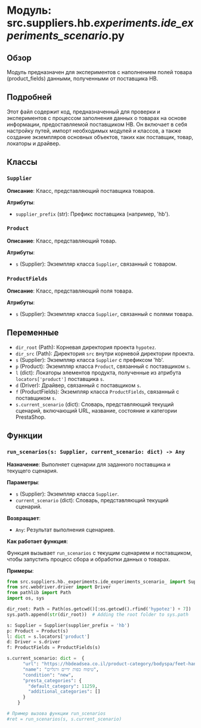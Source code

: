 # Модуль: src.suppliers.hb._experiments.ide_experiments_scenario_.py

## Обзор

Модуль предназначен для экспериментов с наполнением полей товара (product_fields) данными, полученными от поставщика HB.

## Подробней

Этот файл содержит код, предназначенный для проверки и экспериментов с процессом заполнения данных о товарах на основе информации, предоставляемой поставщиком HB. Он включает в себя настройку путей, импорт необходимых модулей и классов, а также создание экземпляров основных объектов, таких как поставщик, товар, локаторы и драйвер.

## Классы

### `Supplier`

**Описание**: Класс, представляющий поставщика товаров.

**Атрибуты**:

-   `supplier_prefix` (str): Префикс поставщика (например, 'hb').

### `Product`

**Описание**: Класс, представляющий товар.

**Атрибуты**:

-   `s` (Supplier): Экземпляр класса `Supplier`, связанный с товаром.

### `ProductFields`

**Описание**: Класс, представляющий поля товара.

**Атрибуты**:

-   `s` (Supplier): Экземпляр класса `Supplier`, связанный с полями товара.

## Переменные

-   `dir_root` (Path): Корневая директория проекта `hypotez`.
-   `dir_src` (Path): Директория `src` внутри корневой директории проекта.
-   `s` (Supplier): Экземпляр класса `Supplier` с префиксом 'hb'.
-   `p` (Product): Экземпляр класса `Product`, связанный с поставщиком `s`.
-   `l` (dict): Локаторы элементов продукта, полученные из атрибута `locators['product']` поставщика `s`.
-   `d` (Driver): Драйвер, связанный с поставщиком `s`.
-   `f` (ProductFields): Экземпляр класса `ProductFields`, связанный с поставщиком `s`.
-   `s.current_scenario` (dict): Словарь, представляющий текущий сценарий, включающий URL, название, состояние и категории PrestaShop.

## Функции

### `run_scenarios(s: Supplier, current_scenario: dict) -> Any`

**Назначение**: Выполняет сценарии для заданного поставщика и текущего сценария.

**Параметры**:

-   `s` (Supplier): Экземпляр класса `Supplier`.
-   `current_scenario` (dict): Словарь, представляющий текущий сценарий.

**Возвращает**:

-   `Any`: Результат выполнения сценариев.

**Как работает функция**:

Функция вызывает `run_scenarios` с текущим сценарием и поставщиком, чтобы запустить процесс сбора и обработки данных о товарах.

**Примеры**:

```python
from src.suppliers.hb._experiments.ide_experiments_scenario_ import Supplier, Product, ProductFields
from src.webdriver.driver import Driver
from pathlib import Path
import os, sys

dir_root: Path = Path(os.getcwd()[:os.getcwd().rfind('hypotez') + 7])
sys.path.append(str(dir_root))  # Adding the root folder to sys.path

s: Supplier = Supplier(supplier_prefix = 'hb')
p: Product = Product(s)
l: dict = s.locators['product']
d: Driver = s.driver
f: ProductFields = ProductFields(s)

s.current_scenario: dict =  {
      "url": "https://hbdeadsea.co.il/product-category/bodyspa/feet-hand-treatment/",
      "name": "טיפוח כפות ידיים ורגליים",
      "condition": "new",
      "presta_categories": {
        "default_category": 11259,
        "additional_categories": []
      }
    }

# Пример вызова функции run_scenarios
#ret = run_scenarios(s, s.current_scenario)